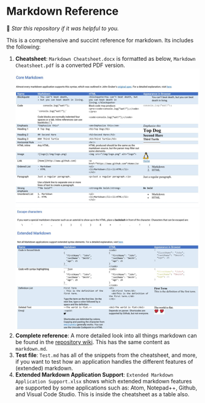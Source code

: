 # Markdown Reference

🌟 *Star this repository if it was helpful to you.*

This is a comprehensive and succint reference for markdown. Its includes the following:

1. **Cheatsheet**: `Markdown Cheatsheet.docx` is formatted as below, `Markdown Cheatsheet.pdf` is a converted PDF version.
![cheatsheet page 1](img/screenshot.jpg)
![cheatsheet page 2](img/screenshot2.jpg)
1. **Complete reference**: A more detailed look into all things markdown can be found in the [repository wiki](https://github.com/robole/markdown-cheatsheet/wiki). This has the same content as `markdown.md`. 
1. **Test file**: `Test.md` has all of the snippets from the cheatsheet, and more, if you want to test how an application handles the different features of (extended) markdown. 
1. **Extended Markdown Application Support**: `Extended Markdown Application Support.xlsx` shows which extended markdown features are supported by some applications such as: Atom, Notepad++, Github, and Visual Code Studio. This is inside the cheatsheet as a table also.

